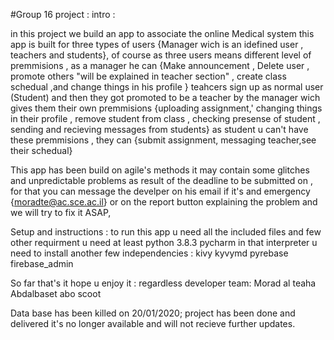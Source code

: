 #Group 16 project :
intro :

in this project we build an app to associate the online Medical system 
this app is built for three types of users {Manager wich is an idefined user , teachers and students},
of course as three users means different level of premmisions , as a manager he can {Make announcement , Delete user , promote others "will be explained in teacher section" ,
create class schedual ,and change things in his profile }
teahcers sign up as normal user (Student) and then they got promoted to be a teacher by the manager wich gives them their own premmisions {uploading assignment,'
changing things in their profile , remove student from class , checking presense of student , sending and recieving messages from students}
as student u can't have these premmisions , they can {submit assignment, messaging teacher,see their schedual}

This app has been build on agile's methods it may contain some glitches and unpredictable problems as result of the deadline to be submitted on , for that you can 
message the develper on his email if it's and emergency {moradte@ac.sce.ac.il} or on the report button explaining the problem and we will try to fix it ASAP,


Setup and instructions :
to run this app u need all the included files and few other requirment
u need at least python 3.8.3
pycharm
in that interpreter u need to install another few independencies :
kivy
kyvymd
pyrebase
firebase_admin

So far that's it hope u enjoy it :
regardless 
developer team:
Morad al teaha
Abdalbaset abo scoot

Data base has been killed on 20/01/2020;
project has been done and delivered it's no longer available and will not recieve further updates.
